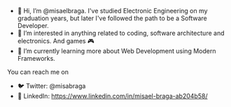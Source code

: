 - 👋 Hi, I’m @misaelbraga. I've studied Electronic Engineering on my graduation years, but later I've followed the path to be a Software Developer.
- 👀 I’m interested in anything related to coding, software architecture and electronics. And games 🎮
- 🌱 I’m currently learning more about Web Development using Modern Frameworks.

You can reach me on 
- 🐦 Twitter: @misabraga
- 💼 LinkedIn: https://www.linkedin.com/in/misael-braga-ab204b58/
